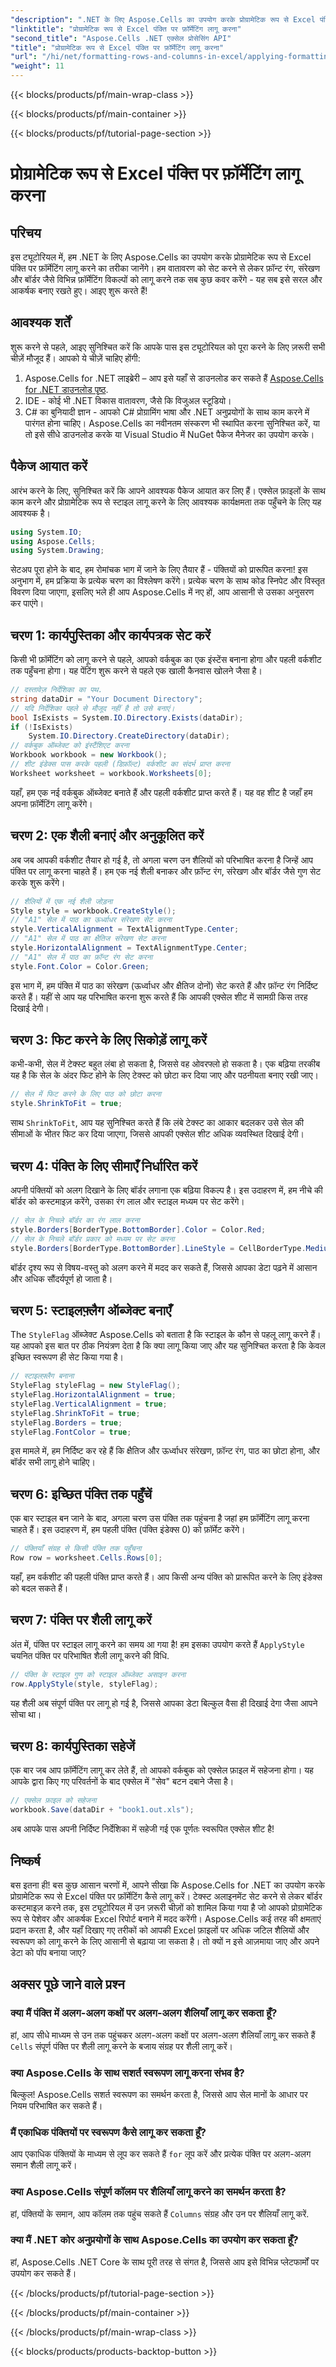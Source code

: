 ```yaml
---
"description": ".NET के लिए Aspose.Cells का उपयोग करके प्रोग्रामेटिक रूप से Excel पंक्ति पर फ़ॉर्मेटिंग लागू करना सीखें। यह विस्तृत, चरण-दर-चरण मार्गदर्शिका संरेखण से लेकर सीमाओं तक सब कुछ कवर करती है।"
"linktitle": "प्रोग्रामेटिक रूप से Excel पंक्ति पर फ़ॉर्मेटिंग लागू करना"
"second_title": "Aspose.Cells .NET एक्सेल प्रोसेसिंग API"
"title": "प्रोग्रामेटिक रूप से Excel पंक्ति पर फ़ॉर्मेटिंग लागू करना"
"url": "/hi/net/formatting-rows-and-columns-in-excel/applying-formatting-to-an-excel-row/"
"weight": 11
---
```


{{< blocks/products/pf/main-wrap-class >}}

{{< blocks/products/pf/main-container >}}

{{< blocks/products/pf/tutorial-page-section >}}

# प्रोग्रामेटिक रूप से Excel पंक्ति पर फ़ॉर्मेटिंग लागू करना

## परिचय
इस ट्यूटोरियल में, हम .NET के लिए Aspose.Cells का उपयोग करके प्रोग्रामेटिक रूप से Excel पंक्ति पर फ़ॉर्मेटिंग लागू करने का तरीका जानेंगे। हम वातावरण को सेट करने से लेकर फ़ॉन्ट रंग, संरेखण और बॉर्डर जैसे विभिन्न फ़ॉर्मेटिंग विकल्पों को लागू करने तक सब कुछ कवर करेंगे - यह सब इसे सरल और आकर्षक बनाए रखते हुए। आइए शुरू करते हैं!
## आवश्यक शर्तें
शुरू करने से पहले, आइए सुनिश्चित करें कि आपके पास इस ट्यूटोरियल को पूरा करने के लिए ज़रूरी सभी चीज़ें मौजूद हैं। आपको ये चीज़ें चाहिए होंगी:
1. Aspose.Cells for .NET लाइब्रेरी – आप इसे यहाँ से डाउनलोड कर सकते हैं [Aspose.Cells for .NET डाउनलोड पृष्ठ](https://releases.aspose.com/cells/net/).
2. IDE - कोई भी .NET विकास वातावरण, जैसे कि विजुअल स्टूडियो।
3. C# का बुनियादी ज्ञान - आपको C# प्रोग्रामिंग भाषा और .NET अनुप्रयोगों के साथ काम करने में पारंगत होना चाहिए।
Aspose.Cells का नवीनतम संस्करण भी स्थापित करना सुनिश्चित करें, या तो इसे सीधे डाउनलोड करके या Visual Studio में NuGet पैकेज मैनेजर का उपयोग करके।
## पैकेज आयात करें
आरंभ करने के लिए, सुनिश्चित करें कि आपने आवश्यक पैकेज आयात कर लिए हैं। एक्सेल फ़ाइलों के साथ काम करने और प्रोग्रामेटिक रूप से स्टाइल लागू करने के लिए आवश्यक कार्यक्षमता तक पहुँचने के लिए यह आवश्यक है।
```csharp
using System.IO;
using Aspose.Cells;
using System.Drawing;
```
सेटअप पूरा होने के बाद, हम रोमांचक भाग में जाने के लिए तैयार हैं - पंक्तियों को प्रारूपित करना!
इस अनुभाग में, हम प्रक्रिया के प्रत्येक चरण का विश्लेषण करेंगे। प्रत्येक चरण के साथ कोड स्निपेट और विस्तृत विवरण दिया जाएगा, इसलिए भले ही आप Aspose.Cells में नए हों, आप आसानी से उसका अनुसरण कर पाएंगे।
## चरण 1: कार्यपुस्तिका और कार्यपत्रक सेट करें
किसी भी फ़ॉर्मेटिंग को लागू करने से पहले, आपको वर्कबुक का एक इंस्टेंस बनाना होगा और पहली वर्कशीट तक पहुँचना होगा। यह पेंटिंग शुरू करने से पहले एक खाली कैनवास खोलने जैसा है।
```csharp
// दस्तावेज़ निर्देशिका का पथ.
string dataDir = "Your Document Directory";
// यदि निर्देशिका पहले से मौजूद नहीं है तो उसे बनाएं।
bool IsExists = System.IO.Directory.Exists(dataDir);
if (!IsExists)
	System.IO.Directory.CreateDirectory(dataDir);
// वर्कबुक ऑब्जेक्ट को इंस्टैंशिएट करना
Workbook workbook = new Workbook();
// शीट इंडेक्स पास करके पहली (डिफ़ॉल्ट) वर्कशीट का संदर्भ प्राप्त करना
Worksheet worksheet = workbook.Worksheets[0];
```
यहाँ, हम एक नई वर्कबुक ऑब्जेक्ट बनाते हैं और पहली वर्कशीट प्राप्त करते हैं। यह वह शीट है जहाँ हम अपना फ़ॉर्मेटिंग लागू करेंगे।
## चरण 2: एक शैली बनाएं और अनुकूलित करें
अब जब आपकी वर्कशीट तैयार हो गई है, तो अगला चरण उन शैलियों को परिभाषित करना है जिन्हें आप पंक्ति पर लागू करना चाहते हैं। हम एक नई शैली बनाकर और फ़ॉन्ट रंग, संरेखण और बॉर्डर जैसे गुण सेट करके शुरू करेंगे।
```csharp
// शैलियों में एक नई शैली जोड़ना
Style style = workbook.CreateStyle();
// "A1" सेल में पाठ का ऊर्ध्वाधर संरेखण सेट करना
style.VerticalAlignment = TextAlignmentType.Center;
// "A1" सेल में पाठ का क्षैतिज संरेखण सेट करना
style.HorizontalAlignment = TextAlignmentType.Center;
// "A1" सेल में पाठ का फ़ॉन्ट रंग सेट करना
style.Font.Color = Color.Green;
```
इस भाग में, हम पंक्ति में पाठ का संरेखण (ऊर्ध्वाधर और क्षैतिज दोनों) सेट करते हैं और फ़ॉन्ट रंग निर्दिष्ट करते हैं। यहीं से आप यह परिभाषित करना शुरू करते हैं कि आपकी एक्सेल शीट में सामग्री किस तरह दिखाई देगी।
## चरण 3: फिट करने के लिए सिकोड़ें लागू करें
कभी-कभी, सेल में टेक्स्ट बहुत लंबा हो सकता है, जिससे वह ओवरफ्लो हो सकता है। एक बढ़िया तरकीब यह है कि सेल के अंदर फिट होने के लिए टेक्स्ट को छोटा कर दिया जाए और पठनीयता बनाए रखी जाए।
```csharp
// सेल में फिट करने के लिए पाठ को छोटा करना
style.ShrinkToFit = true;
```
साथ `ShrinkToFit`, आप यह सुनिश्चित करते हैं कि लंबे टेक्स्ट का आकार बदलकर उसे सेल की सीमाओं के भीतर फिट कर दिया जाएगा, जिससे आपकी एक्सेल शीट अधिक व्यवस्थित दिखाई देगी।
## चरण 4: पंक्ति के लिए सीमाएँ निर्धारित करें
अपनी पंक्तियों को अलग दिखाने के लिए बॉर्डर लगाना एक बढ़िया विकल्प है। इस उदाहरण में, हम नीचे की बॉर्डर को कस्टमाइज़ करेंगे, उसका रंग लाल और स्टाइल मध्यम पर सेट करेंगे।
```csharp
// सेल के निचले बॉर्डर का रंग लाल करना
style.Borders[BorderType.BottomBorder].Color = Color.Red;
// सेल के निचले बॉर्डर प्रकार को मध्यम पर सेट करना
style.Borders[BorderType.BottomBorder].LineStyle = CellBorderType.Medium;
```
बॉर्डर दृश्य रूप से विषय-वस्तु को अलग करने में मदद कर सकते हैं, जिससे आपका डेटा पढ़ने में आसान और अधिक सौंदर्यपूर्ण हो जाता है।
## चरण 5: स्टाइलफ़्लैग ऑब्जेक्ट बनाएँ
The `StyleFlag` ऑब्जेक्ट Aspose.Cells को बताता है कि स्टाइल के कौन से पहलू लागू करने हैं। यह आपको इस बात पर ठीक नियंत्रण देता है कि क्या लागू किया जाए और यह सुनिश्चित करता है कि केवल इच्छित स्वरूपण ही सेट किया गया है।
```csharp
// स्टाइलफ़्लैग बनाना
StyleFlag styleFlag = new StyleFlag();
styleFlag.HorizontalAlignment = true;
styleFlag.VerticalAlignment = true;
styleFlag.ShrinkToFit = true;
styleFlag.Borders = true;
styleFlag.FontColor = true;
```
इस मामले में, हम निर्दिष्ट कर रहे हैं कि क्षैतिज और ऊर्ध्वाधर संरेखण, फ़ॉन्ट रंग, पाठ का छोटा होना, और बॉर्डर सभी लागू होने चाहिए।
## चरण 6: इच्छित पंक्ति तक पहुँचें
एक बार स्टाइल बन जाने के बाद, अगला चरण उस पंक्ति तक पहुंचना है जहां हम फ़ॉर्मेटिंग लागू करना चाहते हैं। इस उदाहरण में, हम पहली पंक्ति (पंक्ति इंडेक्स 0) को फ़ॉर्मेट करेंगे।
```csharp
// पंक्तियाँ संग्रह से किसी पंक्ति तक पहुँचना
Row row = worksheet.Cells.Rows[0];
```
यहाँ, हम वर्कशीट की पहली पंक्ति प्राप्त करते हैं। आप किसी अन्य पंक्ति को प्रारूपित करने के लिए इंडेक्स को बदल सकते हैं।
## चरण 7: पंक्ति पर शैली लागू करें
अंत में, पंक्ति पर स्टाइल लागू करने का समय आ गया है! हम इसका उपयोग करते हैं `ApplyStyle` चयनित पंक्ति पर परिभाषित शैली लागू करने की विधि.
```csharp
// पंक्ति के स्टाइल गुण को स्टाइल ऑब्जेक्ट असाइन करना
row.ApplyStyle(style, styleFlag);
```
यह शैली अब संपूर्ण पंक्ति पर लागू हो गई है, जिससे आपका डेटा बिल्कुल वैसा ही दिखाई देगा जैसा आपने सोचा था।
## चरण 8: कार्यपुस्तिका सहेजें
एक बार जब आप फ़ॉर्मेटिंग लागू कर लेते हैं, तो आपको वर्कबुक को एक्सेल फ़ाइल में सहेजना होगा। यह आपके द्वारा किए गए परिवर्तनों के बाद एक्सेल में "सेव" बटन दबाने जैसा है।
```csharp
// एक्सेल फ़ाइल को सहेजना
workbook.Save(dataDir + "book1.out.xls");
```
अब आपके पास अपनी निर्दिष्ट निर्देशिका में सहेजी गई एक पूर्णतः स्वरूपित एक्सेल शीट है!
## निष्कर्ष
बस इतना ही! बस कुछ आसान चरणों में, आपने सीखा कि Aspose.Cells for .NET का उपयोग करके प्रोग्रामेटिक रूप से Excel पंक्ति पर फ़ॉर्मेटिंग कैसे लागू करें। टेक्स्ट अलाइनमेंट सेट करने से लेकर बॉर्डर कस्टमाइज़ करने तक, इस ट्यूटोरियल में उन ज़रूरी चीज़ों को शामिल किया गया है जो आपको प्रोग्रामेटिक रूप से पेशेवर और आकर्षक Excel रिपोर्ट बनाने में मदद करेंगी। 
Aspose.Cells कई तरह की क्षमताएं प्रदान करता है, और यहाँ दिखाए गए तरीकों को आपकी Excel फ़ाइलों पर अधिक जटिल शैलियों और स्वरूपण को लागू करने के लिए आसानी से बढ़ाया जा सकता है। तो क्यों न इसे आज़माया जाए और अपने डेटा को पॉप बनाया जाए?
## अक्सर पूछे जाने वाले प्रश्न
### क्या मैं पंक्ति में अलग-अलग कक्षों पर अलग-अलग शैलियाँ लागू कर सकता हूँ?  
हां, आप सीधे माध्यम से उन तक पहुंचकर अलग-अलग कक्षों पर अलग-अलग शैलियाँ लागू कर सकते हैं `Cells` संपूर्ण पंक्ति पर शैली लागू करने के बजाय संग्रह पर शैली लागू करें।
### क्या Aspose.Cells के साथ सशर्त स्वरूपण लागू करना संभव है?  
बिल्कुल! Aspose.Cells सशर्त स्वरूपण का समर्थन करता है, जिससे आप सेल मानों के आधार पर नियम परिभाषित कर सकते हैं।
### मैं एकाधिक पंक्तियों पर स्वरूपण कैसे लागू कर सकता हूँ?  
आप एकाधिक पंक्तियों के माध्यम से लूप कर सकते हैं `for` लूप करें और प्रत्येक पंक्ति पर अलग-अलग समान शैली लागू करें।
### क्या Aspose.Cells संपूर्ण कॉलम पर शैलियाँ लागू करने का समर्थन करता है?  
हां, पंक्तियों के समान, आप कॉलम तक पहुंच सकते हैं `Columns` संग्रह और उन पर शैलियाँ लागू करें.
### क्या मैं .NET कोर अनुप्रयोगों के साथ Aspose.Cells का उपयोग कर सकता हूँ?  
हां, Aspose.Cells .NET Core के साथ पूरी तरह से संगत है, जिससे आप इसे विभिन्न प्लेटफार्मों पर उपयोग कर सकते हैं।


{{< /blocks/products/pf/tutorial-page-section >}}

{{< /blocks/products/pf/main-container >}}

{{< /blocks/products/pf/main-wrap-class >}}

{{< blocks/products/products-backtop-button >}}
